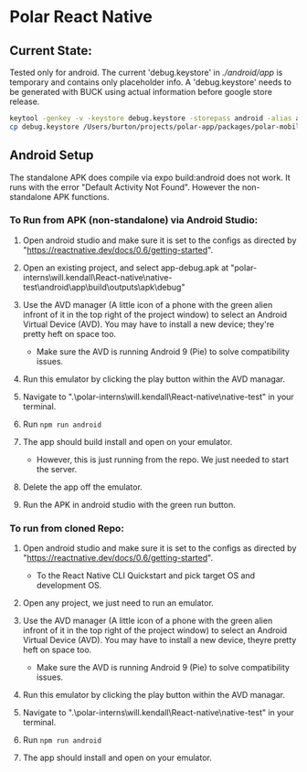 # Polar React Native

## Current State:

Tested only for android. The current 'debug.keystore' in _./android/app_ is
temporary and contains only placeholder info. A 'debug.keystore' needs to be
generated with BUCK using actual information before google store release.

```bash
keytool -genkey -v -keystore debug.keystore -storepass android -alias androiddebugkey -keypass android -keyalg RSA -keysize 2048 -validity 10000
cp debug.keystore /Users/burton/projects/polar-app/packages/polar-mobile-app/android/app/debug.keystore
```

## Android Setup

The standalone APK does compile via expo build:android does not work. It runs
with the error "Default Activity Not Found". However the non-standalone APK
functions.

### To Run from APK (non-standalone) via Android Studio:

1. Open android studio and make sure it is set to the configs as directed by
  "https://reactnative.dev/docs/0.6/getting-started".

2. Open an existing project, and select app-debug.apk at "polar-interns\will.kendall\React-native\native-test\android\app\build\outputs\apk\debug"

3. Use the AVD manager (A little icon of a phone with the green alien infront of it in the top right of the project window) to select an Android Virtual Device (AVD). You may have to install a new device; they're pretty heft on space too.
   - Make sure the AVD is running Android 9 (Pie) to solve compatibility issues.
4. Run this emulator by clicking the play button within the AVD managar.
5. Navigate to ".\polar-interns\will.kendall\React-native\native-test\" in your terminal.
6. Run
   `npm run android`
7. The app should build install and open on your emulator.
   - However, this is just running from the repo. We just needed to start the server.
8. Delete the app off the emulator.
9. Run the APK in android studio with the green run button.

### To run from cloned Repo:

1. Open android studio and make sure it is set to the configs as directed by "https://reactnative.dev/docs/0.6/getting-started".

    - To the React Native CLI Quickstart and pick target OS and development OS.
    
2. Open any project, we just need to run an emulator.

3. Use the AVD manager (A little icon of a phone with the green alien infront of
   it in the top right of the project window) to select an Android Virtual Device
   (AVD). You may have to install a new device, theyre pretty heft on space too.

   - Make sure the AVD is running Android 9 (Pie) to solve compatibility issues.
4. Run this emulator by clicking the play button within the AVD managar.
5. Navigate to ".\polar-interns\will.kendall\React-native\native-test\" in your terminal.
6. Run
   `npm run android`
7. The app should install and open on your emulator.
